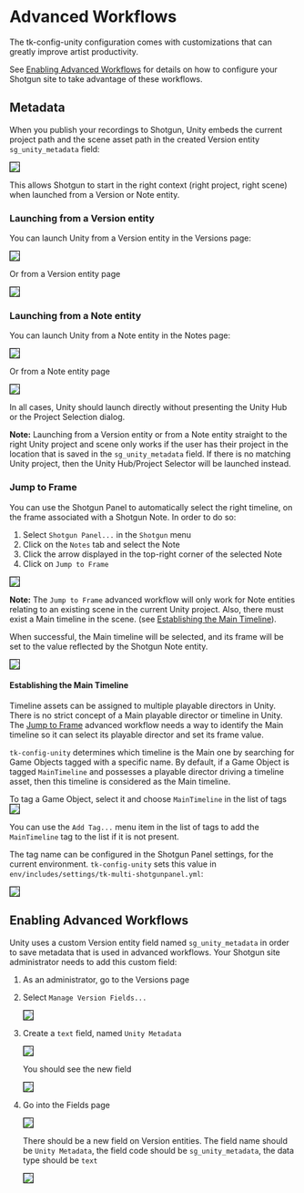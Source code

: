 # Advanced Workflows
The tk-config-unity configuration comes with customizations that can greatly
improve artist productivity. 

See [Enabling Advanced Workflows](#enabling-advanced-workflows) for details on how to configure your Shotgun
site to take advantage of these workflows.

## Metadata
When you publish your recordings to Shotgun, Unity embeds the current project path 
and the scene asset path in the created Version entity `sg_unity_metadata` field:

<img src="images/metadata.png" style="border: 1px solid black"/>

This allows Shotgun to start in the right context (right project, 
right scene) when launched from a Version or Note entity.

### Launching from a Version entity
You can launch Unity from a Version entity in the Versions page:

<img src="images/launch_from_version_1.png" style="border: 1px solid black"/>

Or from a Version entity page

<img src="images/launch_from_version_2.png" style="border: 1px solid black"/>

### Launching from a Note entity
You can launch Unity from a Note entity in the Notes page:

<img src="images/launch_from_note_1.png" style="border: 1px solid black"/>

Or from a Note entity page

<img src="images/launch_from_note_2.png" style="border: 1px solid black"/>

In all cases, Unity should launch directly without presenting the Unity Hub or 
the Project Selection dialog.

**Note:** Launching from a Version entity or from a Note entity straight to the 
right Unity project and scene only works if the user has their 
project in the location that is saved in the `sg_unity_metadata` field.
If there is no matching Unity project, then the Unity Hub/Project Selector will
be launched instead.

### Jump to Frame
You can use the Shotgun Panel to automatically select the right timeline, on the
frame associated with a Shotgun Note. In order to do so:

1. Select `Shotgun Panel...` in the `Shotgun` menu
2. Click on the `Notes` tab and select the Note
3. Click the arrow displayed in the top-right corner of the selected Note
4. Click on `Jump to Frame`

<img src="images/jump_to_frame.png" style="border: 1px solid black"/>

**Note:** The `Jump to Frame` advanced workflow will only work for Note entities
relating to an existing scene in the current Unity project. Also, there must
exist a Main timeline in the scene.
(see [Establishing the Main Timeline](#establishing-the-main-timeline)).

When successful, the Main timeline will be selected, and its frame will be set 
to the value reflected by the Shotgun Note entity.

<img src="images/jump_to_frame_focused_main.png" style="border: 1px solid black"/>

#### Establishing the Main Timeline
Timeline assets can be assigned to multiple playable directors in Unity. There 
is no strict concept of a Main playable director or timeline in Unity. The
[Jump to Frame](#jump-to-frame) advanced workflow needs a way to identify the 
Main timeline so it can select its playable director and set its frame value.

`tk-config-unity` determines which timeline is the Main one by searching for
Game Objects tagged with a specific name. By default, if a Game Object is tagged 
`MainTimeline` and possesses a playable director driving a timeline asset, then
this timeline is considered as the Main timeline.

To tag a Game Object, select it and choose `MainTimeline` in the list of tags 
<img src="images/tagging_main_timeline.png" style="border: 1px solid black"/>

You can use the `Add Tag...` menu item in the list of tags to add the 
`MainTimeline` tag to the list if it is not present.

The tag name can be configured in the Shotgun Panel settings, for the current
environment. `tk-config-unity` sets this value in 
`env/includes/settings/tk-multi-shotgunpanel.yml`: 

<img src="images/main_timeline_setting.png" style="border: 1px solid black"/>

## Enabling Advanced Workflows
Unity uses a custom Version entity field named `sg_unity_metadata` in order to
save metadata that is used in advanced workflows. Your Shotgun site administrator
needs to add this custom field:

1. As an administrator, go to the Versions page
2. Select `Manage Version Fields...`  

    <img src="images/manage_version_fields.png" style="border: 1px solid black"/>

3. Create a `text` field, named `Unity Metadata`  

    <img src="images/new_field.png" style="border: 1px solid black"/>

    You should see the new field  

    <img src="images/new_field_2.png" style="border: 1px solid black"/>

4. Go into the Fields page  

    <img src="images/fields.png" style="border: 1px solid black"/>  

    There should be a new field on Version entities. The field name should be 
    `Unity Metadata`, the field code should be `sg_unity_metadata`, the data
    type should be `text`  

    <img src="images/validate_field.png" style="border: 1px solid black"/>